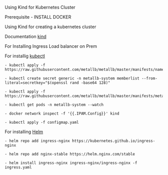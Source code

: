 Using Kind for Kubernetes Cluster

Prerequisite - INSTALL DOCKER

Using Kind for creating a kubernetes cluster

Documentation [kind](https://kind.sigs.k8s.io/docs/user/quick-start/)

For Installing Ingress Load balancer on Prem

   For installig [kubectl](https://kubernetes.io/docs/tasks/tools/)
     
    - kubectl apply -f https://raw.githubusercontent.com/metallb/metallb/master/manifests/namespace.yaml

    - kubectl create secret generic -n metallb-system memberlist --from-literal=secretkey="$(openssl rand -base64 128)" 

    - kubectl apply -f https://raw.githubusercontent.com/metallb/metallb/master/manifests/metallb.yaml

    - kubectl get pods -n metallb-system --watch

    - docker network inspect -f '{{.IPAM.Config}}' kind

    - kubectl apply -f configmap.yaml
  
   For installing [Helm](https://helm.sh/docs/intro/install/)

    - helm repo add ingress-nginx https://kubernetes.github.io/ingress-nginx

    - helm repo add nginx-stable https://helm.nginx.com/stable

    - helm install ingress-nginx ingress-nginx/ingress-nginx -f ingress.yaml
